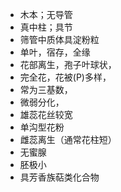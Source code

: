 * 木本；无导管
* 真中柱；具节
* 筛管中质体具淀粉粒
* 单叶，宿存，全缘
* 花部离生，孢子叶球状，
* 完全花，花被(P)多样，
* 常为三基数，
* 微弱分化，
* 雄蕊花丝较宽
* 单沟型花粉
* 雌蕊离生（通常花柱短）
* 无蜜腺
* 胚极小
* 具芳香族萜类化合物
